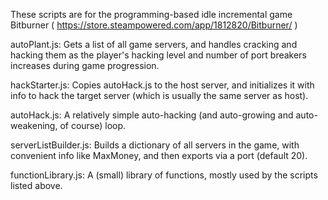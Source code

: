 These scripts are for the programming-based idle incremental game Bitburner ( https://store.steampowered.com/app/1812820/Bitburner/ )


autoPlant.js: Gets a list of all game servers, and handles cracking and hacking them as the player's hacking level and number of port breakers increases during game progression.

hackStarter.js: Copies autoHack.js to the host server, and initializes it with info to hack the target server (which is usually the same server as host).

autoHack.js: A relatively simple auto-hacking (and auto-growing and auto-weakening, of course) loop.

serverListBuilder.js: Builds a dictionary of all servers in the game, with convenient info like MaxMoney, and then exports via a port (default 20).

functionLibrary.js: A (small) library of functions, mostly used by the scripts listed above.

